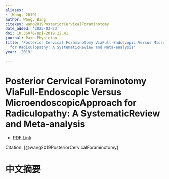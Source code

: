 ```yaml
---
aliases:
- (Wang, 2019)
author: Wang, Bing
citekey: wang2019PosteriorCervicalForaminotomy
date_added: '2025-03-23'
doi: 10.36076/ppj/2019.22.41
journal: Pain Physician
title: 'Posterior Cervical Foraminotomy ViaFull-Endoscopic Versus MicroendoscopicApproach
  for Radiculopathy: A SystematicReview and Meta-analysis'
year: '2019'

---
```

# Posterior Cervical Foraminotomy ViaFull-Endoscopic Versus MicroendoscopicApproach for Radiculopathy: A SystematicReview and Meta-analysis
- [PDF Link](zotero://open-pdf/library/items/HNC872HY)

Citation: [@wang2019PosteriorCervicalForaminotomy]

# 中文摘要
